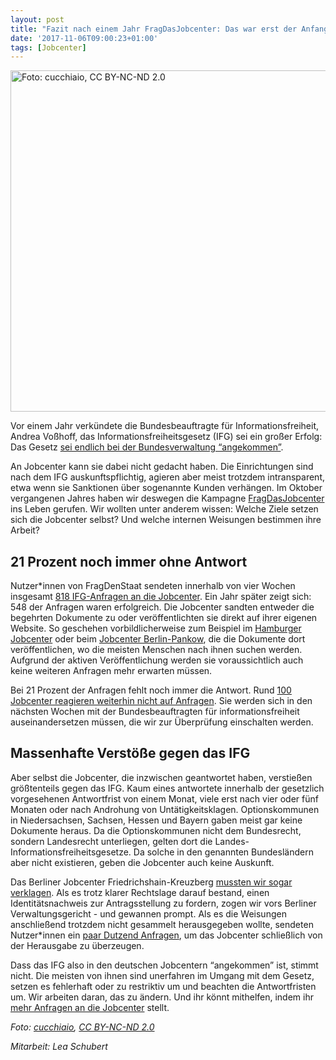 ```yaml
---
layout: post
title: "Fazit nach einem Jahr FragDasJobcenter: Das war erst der Anfang"
date: '2017-11-06T09:00:23+01:00'
tags: [Jobcenter]
---
```

<a href="https://netzpolitik.org/wp-upload/2016/10/jobcenter.jpg"><img src="https://netzpolitik.org/wp-upload/2016/10/jobcenter-728x546.jpg" alt="Foto: cucchiaio, CC BY-NC-ND 2.0" width="728" height="546" class="size-large wp-image-135716" /></a> 

Vor einem Jahr verkündete die Bundesbeauftragte für Informationsfreiheit, Andrea Voßhoff, das Informationsfreiheitsgesetz (IFG) sei ein großer Erfolg: Das Gesetz [sei endlich bei der Bundesverwaltung “angekommen”](https://www.bfdi.bund.de/DE/Infothek/Pressemitteilungen/2016/11_5_Taetigkeitsbericht_IFG.html).

An Jobcenter kann sie dabei nicht gedacht haben. Die Einrichtungen sind nach dem IFG auskunftspflichtig, agieren aber meist trotzdem intransparent, etwa wenn sie Sanktionen über sogenannte Kunden verhängen. Im Oktober vergangenen Jahres haben wir deswegen die Kampagne [FragDasJobcenter](http://blog.fragdenstaat.de/2016/fragdasjobcenter/) ins Leben gerufen. Wir wollten unter anderem wissen: Welche Ziele setzen sich die Jobcenter selbst? Und welche internen Weisungen bestimmen ihre Arbeit?

## 21 Prozent noch immer ohne Antwort

Nutzer*innen von FragDenStaat sendeten innerhalb von vier Wochen insgesamt [818 IFG-Anfragen an die Jobcenter](https://fragdenstaat.de/kampagne/jobcenter/). Ein Jahr später zeigt sich: 548 der Anfragen waren erfolgreich. Die Jobcenter sandten entweder die begehrten Dokumente zu oder veröffentlichten sie direkt auf ihrer eigenen Website. So geschehen vorbildlicherweise zum Beispiel im [Hamburger Jobcenter](http://www.team-arbeit-hamburg.de/site/weisungen/) oder beim [Jobcenter Berlin-Pankow](https://www.berlin.de/jobcenter-pankow/aktuelles/weisungen/), die die Dokumente dort veröffentlichen, wo die meisten Menschen nach ihnen suchen werden. Aufgrund der aktiven Veröffentlichung werden sie voraussichtlich auch keine weiteren Anfragen mehr erwarten müssen.

Bei 21 Prozent der Anfragen fehlt noch immer die Antwort. Rund [100 Jobcenter reagieren weiterhin nicht auf Anfragen](https://fragdenstaat.de/kampagne/jobcenter/?status=1). Sie werden sich in den nächsten Wochen mit der Bundesbeauftragten für informationsfreiheit auseinandersetzen müssen, die wir zur Überprüfung einschalten werden. 

## Massenhafte Verstöße gegen das IFG

Aber selbst die Jobcenter, die inzwischen geantwortet haben, verstießen größtenteils gegen das IFG. Kaum eines antwortete innerhalb der gesetzlich vorgesehenen Antwortfrist von einem Monat, viele erst nach vier oder fünf Monaten oder nach Androhung von Untätigkeitsklagen. Optionskommunen in Niedersachsen, Sachsen, Hessen und Bayern gaben meist gar keine Dokumente heraus. Da die Optionskommunen nicht dem Bundesrecht, sondern Landesrecht unterliegen, gelten dort die Landes-Informationsfreiheitsgesetze. Da solche in den genannten Bundesländern aber nicht existieren, geben die Jobcenter auch keine Auskunft.

Das Berliner Jobcenter Friedrichshain-Kreuzberg [mussten wir sogar verklagen](http://blog.fragdenstaat.de/2017/jobcenter-klage-erfolgreich/). Als es trotz klarer Rechtslage darauf bestand, einen Identitätsnachweis zur Antragsstellung zu fordern, zogen wir vors Berliner Verwaltungsgericht - und gewannen prompt. Als es die Weisungen anschließend trotzdem nicht gesammelt herausgegeben wollte, sendeten Nutzer*innen ein [paar Dutzend Anfragen](https://fragdenstaat.de/behoerde/jobcenter-berlin-friedrichshain-kreuzberg/), um das Jobcenter schließlich von der Herausgabe zu überzeugen.

Dass das IFG also in den deutschen Jobcentern “angekommen” ist, stimmt nicht. Die meisten von ihnen sind unerfahren im Umgang mit dem Gesetz, setzen es fehlerhaft oder zu restriktiv um und beachten die Antwortfristen um. Wir arbeiten daran, das zu ändern. Und ihr könnt mithelfen, indem ihr [mehr Anfragen an die Jobcenter](https://fragdenstaat.de/suche/?q=jobcenter) stellt.

*Foto: [cucchiaio](https://www.flickr.com/photos/cucchiaio/), [CC BY-NC-ND 2.0](https://creativecommons.org/licenses/by-nc-nd/2.0/)*

*Mitarbeit: Lea Schubert*
